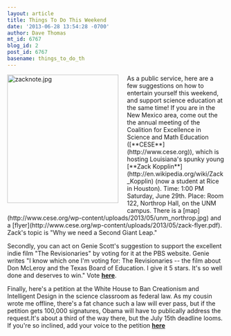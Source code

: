 ```yaml
---
layout: article
title: Things To Do This Weekend
date: '2013-06-28 13:54:28 -0700'
author: Dave Thomas
mt_id: 6767
blog_id: 2
post_id: 6767
basename: things_to_do_th
---
```

<img src="/PT/uploads/2013/zacknote.jpg" alt="zacknote.jpg" width="257" height="297" style="float: left; margin: 0 20px 20px 0;" class="mt-image-left" />
As a public service, here are a few suggestions on how to entertain yourself this weekend, and support science education at the same time!
If you are in the New Mexico area, come out the the annual meeting of the Coalition for Excellence in Science and Math Education ([**CESE**](http://www.cese.org)), which is hosting Louisiana's spunky young [**Zack Kopplin**](http://en.wikipedia.org/wiki/Zack_Kopplin) (now a student at Rice in Houston).  Time: 1:00 PM Saturday, June 29th. Place: Room 122, Northrop Hall, on the UNM campus. There is a [map](http://www.cese.org/wp-content/uploads/2013/05/unm_northrop.jpg) and a [flyer](http://www.cese.org/wp-content/uploads/2013/05/zack-flyer.pdf). Zack's topic is "Why we need a Second Giant Leap."

Secondly, you can act on Genie Scott's suggestion to support the excellent indie film "The Revisionaries" by voting for it at the PBS website. Genie writes "I know which one I'm voting for: The Revisionaries -- the film about Don McLeroy and the Texas Board of Education. I give it 5 stars. It's so well done and deserves to win." Vote [**here**](http://www.pbs.org/independentlens/award/). 

Finally, here's a petition at the White House to Ban Creationism and Intelligent Design in the science classroom as federal law. As my cousin wrote me offline, there's a fat chance such a law will ever pass, but if the petition gets 100,000 signatures, Obama will have to publically address the request.It's about a third of the way there, but the July 15th deadline looms.  If you're so inclined, add your voice to the petition [**here**](https://petitions.whitehouse.gov/petition/ban-creationism-and-intelligent-design-science-classroom-federal-law/pNY6mCBg)
